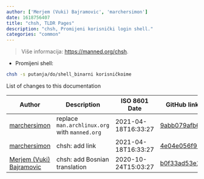```yaml
---
author: ['Merjem (Vuki) Bajramovic', 'marchersimon']
date: 1618756407
title: "chsh, TLDR Pages"
description: "chsh, Promijeni korisnički login shell."
categories: "common"
---
```

> Više informacija: <https://manned.org/chsh>.

- Promijeni shell:

```bash
chsh -s putanja/do/shell_binarni korisničkoime
```
List of changes to this documentation


Author | Description | ISO 8601 Date | GitHub link
------|-----|-----|-----
[marchersimon](mailto:marchersimon@zohomail.eu) | replace `man.archlinux.org` with `manned.org` | 2021-04-18T16:33:27 | [9abb079afb69](https://github.com/tldr-pages/tldr/commit/9abb079afb6972f3de61a30e1b3fb849ad4b68d9)
[marchersimon](mailto:marchersimon@zohomail.eu) | chsh: add link | 2021-04-18T16:33:27 | [4e04e056f91a](https://github.com/tldr-pages/tldr/commit/4e04e056f91a413edde013cae2a1bd9b30def4a7)
[Merjem (Vuki) Bajramovic](mailto:merjembajramovic8@gmail.com) | chsh: add Bosnian translation | 2020-10-24T15:03:27 | [b0f33ad53e1f](https://github.com/tldr-pages/tldr/commit/b0f33ad53e1f8bd2fb26ef32965d1c704109153f)


